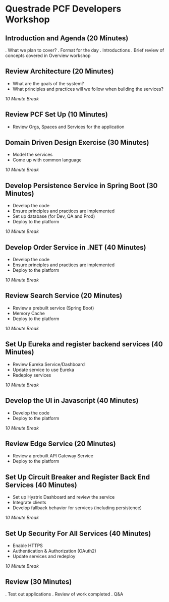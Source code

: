 # Questrade PCF Developers Workshop

## Introduction and Agenda (20 Minutes)

. What we plan to cover?
. Format for the day
. Introductions
. Brief review of concepts covered in Overview workshop

## Review Architecture (20 Minutes)

- What are the goals of the system?
- What principles and practices will we follow when building the services?

*10 Minute Break*

## Review PCF Set Up (10 Minutes)

- Review Orgs, Spaces and Services for the application

## Domain Driven Design Exercise (30 Minutes)

- Model the services
- Come up with common language

*10 Minute Break*

## Develop Persistence Service in Spring Boot (30 Minutes)

- Develop the code
- Ensure principles and practices are implemented
- Set up database (for Dev, QA and Prod)
- Deploy to the platform

*10 Minute Break*

## Develop Order Service in .NET (40 Minutes)

- Develop the code
- Ensure principles and practices are implemented
- Deploy to the platform

*10 Minute Break*

## Review Search Service (20 Minutes)

- Review a prebuilt service (Spring Boot)
- Memory Cache
- Deploy to the platform

*10 Minute Break*

## Set Up Eureka and register backend services (40 Minutes)

- Review Eureka Service/Dashboard
- Update service to use Eureka
- Redeploy services

*10 Minute Break*

## Develop the UI in Javascript (40 Minutes)

- Develop the code
- Deploy to the platform

*10 Minute Break*

## Review Edge Service (20 Minutes)

- Review a prebuilt API Gateway Service
- Deploy to the platform

## Set Up Circuit Breaker and Register Back End Services (40 Minutes)

- Set up Hystrix Dashboard and review the service
- Integrate clients
- Develop fallback behavior for services (including persistence)

*10 Minute Break*

## Set Up Security For All Services (40 Minutes)

- Enable HTTPS
- Authentication & Authorization (OAuth2)
- Update services and redeploy

*10 Minute Break*

## Review (30 Minutes)

. Test out applications
. Review of work completed
. Q&A

